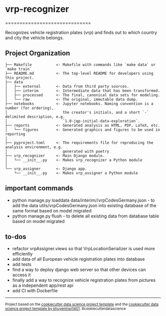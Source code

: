 # vrp-recognizer
==============================

Recognizes vehicle registration plates (vrp) and finds out to which country and city 
the vehicle belongs.

Project Organization
------------

    ├── Makefile           <- Makefile with commands like `make data` or `make train`
    ├── README.md          <- The top-level README for developers using this project.
    ├── data
    │   ├── external       <- Data from third party sources.
    │   ├── interim        <- Intermediate data that has been transformed.
    │   ├── processed      <- The final, canonical data sets for modeling.
    │   └── raw            <- The original, immutable data dump.
    ├── notebooks          <- Jupyter notebooks. Naming convention is a number (for ordering),
    │                         the creator's initials, and a short `-` delimited description, e.g.
    │                         `1.0-jqp-initial-data-exploration`.
    ├── reports            <- Generated analysis as HTML, PDF, LaTeX, etc.
    │   └── figures        <- Generated graphics and figures to be used in reporting
    │
    ├── pyproject.toml     <- The requirements file for reproducing the analysis environment, e.g.
    │                         generated with poetry
    ├── vrp_recognizer     <- Main Django module.
    │   └── __init__.py    <- Makes vrp_recognizer a Python module
    │
    └── vrp_assigner       <- Django app.
        └── __init__.py    <- Makes vrp_assigner a Python module
 

## important commands
- python manage.py loaddata data/interim//vrpCodesGermany.json  - to add the data utils/vrpCodesGermany.json into existing database of the same format based on model migrated
- python manage.py flush - to delete all existing data from database table based on model migrated

## to-dos
- refactor vrpAssigner.views so that VrpLocationSerializer is used more efficiently
- add data of all European vehicle registration plates into database
- add tests
- find a way to deploy django web server so that other devices can access it
- finally add a way to recognize vehicle registration plates from  pictures as a independent app/rest api
- add CI with Dockerfile

--------

<p><small>Project based on the <a target="_blank" href="https://drivendata.github.io/cookiecutter-data-science/">cookiecutter data science project template</a> and the <a target="_blank" href="https://github.com/khuyentran1401/data-science-template">cookiecutter data science project template by khuyentran1401</a>. #cookiecutterdatascience</small></p>
